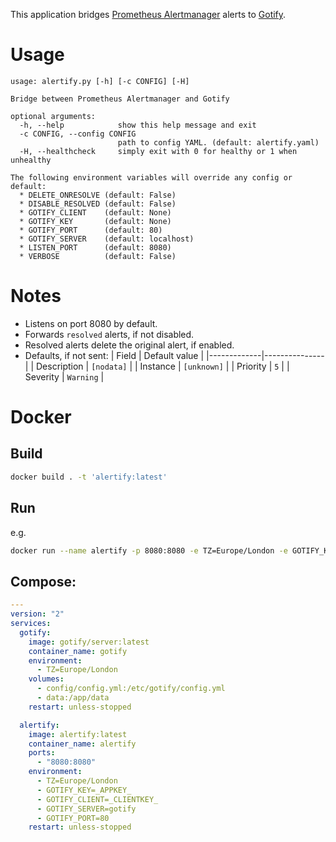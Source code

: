 This application bridges [Prometheus Alertmanager](https://prometheus.io/docs/alerting/latest/alertmanager/) alerts to [Gotify](https://gotify.net/).

# Usage
```
usage: alertify.py [-h] [-c CONFIG] [-H]

Bridge between Prometheus Alertmanager and Gotify

optional arguments:
  -h, --help            show this help message and exit
  -c CONFIG, --config CONFIG
                        path to config YAML. (default: alertify.yaml)
  -H, --healthcheck     simply exit with 0 for healthy or 1 when unhealthy

The following environment variables will override any config or default:
  * DELETE_ONRESOLVE (default: False)
  * DISABLE_RESOLVED (default: False)
  * GOTIFY_CLIENT    (default: None)
  * GOTIFY_KEY       (default: None)
  * GOTIFY_PORT      (default: 80)
  * GOTIFY_SERVER    (default: localhost)
  * LISTEN_PORT      (default: 8080)
  * VERBOSE          (default: False)
```


# Notes
* Listens on port 8080 by default.
* Forwards `resolved` alerts, if not disabled.
* Resolved alerts delete the original alert, if enabled.
* Defaults, if not sent:
  | Field       | Default value |
  |-------------|---------------|
  | Description | `[nodata]`    |
  | Instance    | `[unknown]`   |
  | Priority    | `5`           |
  | Severity    | `Warning`     |


# Docker
## Build
```bash
docker build . -t 'alertify:latest'
```

## Run

e.g.
```bash
docker run --name alertify -p 8080:8080 -e TZ=Europe/London -e GOTIFY_KEY=_APPKEY_ -e GOTIFY_SERVER=gotify -e GOTIFY_PORT=80 alertify:latest
```

## Compose:
```yaml
---
version: "2"
services:
  gotify:
    image: gotify/server:latest
    container_name: gotify
    environment:
      - TZ=Europe/London
    volumes:
      - config/config.yml:/etc/gotify/config.yml
      - data:/app/data
    restart: unless-stopped

  alertify:
    image: alertify:latest
    container_name: alertify
    ports:
      - "8080:8080"
    environment:
      - TZ=Europe/London
      - GOTIFY_KEY=_APPKEY_
      - GOTIFY_CLIENT=_CLIENTKEY_
      - GOTIFY_SERVER=gotify
      - GOTIFY_PORT=80
    restart: unless-stopped
```
